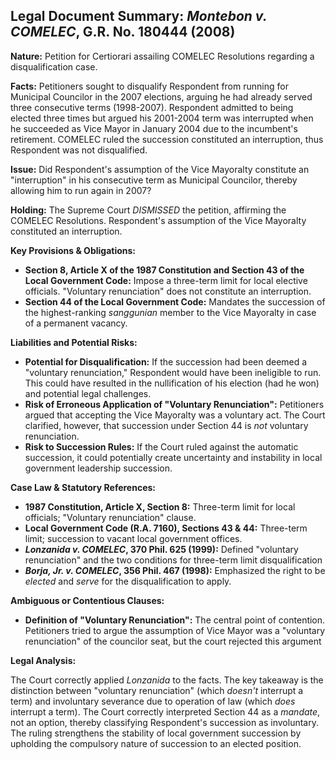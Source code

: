 ## Legal Document Summary: *Montebon v. COMELEC*, G.R. No. 180444 (2008)

**Nature:** Petition for Certiorari assailing COMELEC Resolutions regarding a disqualification case.

**Facts:** Petitioners sought to disqualify Respondent from running for Municipal Councilor in the 2007 elections, arguing he had already served three consecutive terms (1998-2007). Respondent admitted to being elected three times but argued his 2001-2004 term was interrupted when he succeeded as Vice Mayor in January 2004 due to the incumbent's retirement. COMELEC ruled the succession constituted an interruption, thus Respondent was not disqualified.

**Issue:** Did Respondent's assumption of the Vice Mayoralty constitute an "interruption" in his consecutive term as Municipal Councilor, thereby allowing him to run again in 2007?

**Holding:**  The Supreme Court *DISMISSED* the petition, affirming the COMELEC Resolutions.  Respondent's assumption of the Vice Mayoralty constituted an interruption.

**Key Provisions & Obligations:**

*   **Section 8, Article X of the 1987 Constitution and Section 43 of the Local Government Code:**  Impose a three-term limit for local elective officials.  "Voluntary renunciation" does not constitute an interruption.
*   **Section 44 of the Local Government Code:** Mandates the succession of the highest-ranking *sanggunian* member to the Vice Mayoralty in case of a permanent vacancy.

**Liabilities and Potential Risks:**

*   **Potential for Disqualification:** If the succession had been deemed a "voluntary renunciation," Respondent would have been ineligible to run.  This could have resulted in the nullification of his election (had he won) and potential legal challenges.
*   **Risk of Erroneous Application of "Voluntary Renunciation":**  Petitioners argued that accepting the Vice Mayoralty was a voluntary act. The Court clarified, however, that succession under Section 44 is *not* voluntary renunciation.
*   **Risk to Succession Rules:** If the Court ruled against the automatic succession, it could potentially create uncertainty and instability in local government leadership succession.

**Case Law & Statutory References:**

*   **1987 Constitution, Article X, Section 8:** Three-term limit for local officials; "Voluntary renunciation" clause.
*   **Local Government Code (R.A. 7160), Sections 43 & 44:**  Three-term limit; succession to vacant local government offices.
*   **_Lonzanida v. COMELEC_, 370 Phil. 625 (1999):** Defined "voluntary renunciation" and the two conditions for three-term limit disqualification
*   **_Borja, Jr. v. COMELEC_, 356 Phil. 467 (1998):** Emphasized the right to be *elected* and *serve* for the disqualification to apply.

**Ambiguous or Contentious Clauses:**

*   **Definition of "Voluntary Renunciation":** The central point of contention. Petitioners tried to argue the assumption of Vice Mayor was a "voluntary renunciation" of the councilor seat, but the court rejected this argument

**Legal Analysis:**

The Court correctly applied *Lonzanida* to the facts. The key takeaway is the distinction between "voluntary renunciation" (which *doesn't* interrupt a term) and involuntary severance due to operation of law (which *does* interrupt a term). The Court correctly interpreted Section 44 as a *mandate*, not an option, thereby classifying Respondent's succession as involuntary.  The ruling strengthens the stability of local government succession by upholding the compulsory nature of succession to an elected position.
